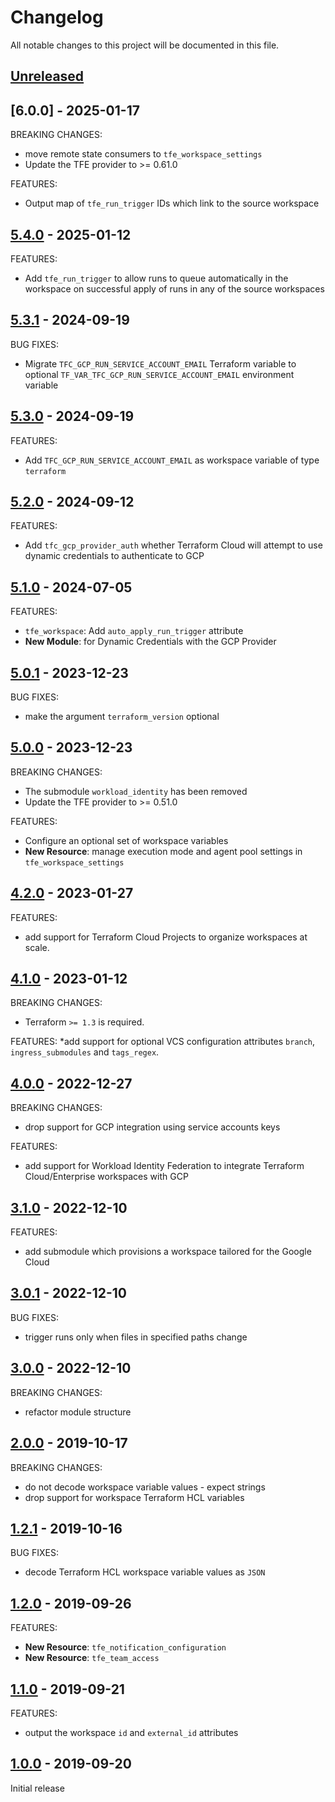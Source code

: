 # Changelog

All notable changes to this project will be documented in this file.

## [Unreleased]

## [6.0.0] - 2025-01-17

BREAKING CHANGES:
* move remote state consumers to `tfe_workspace_settings`
* Update the TFE provider to >= 0.61.0

FEATURES:
* Output map of `tfe_run_trigger` IDs which link to the source workspace

## [5.4.0] - 2025-01-12

FEATURES:
* Add `tfe_run_trigger` to allow runs to queue automatically in the workspace on successful apply of runs in any of the source workspaces

## [5.3.1] - 2024-09-19

BUG FIXES:
* Migrate `TFC_GCP_RUN_SERVICE_ACCOUNT_EMAIL` Terraform variable to
  optional `TF_VAR_TFC_GCP_RUN_SERVICE_ACCOUNT_EMAIL` environment variable

## [5.3.0] - 2024-09-19

FEATURES:
* Add `TFC_GCP_RUN_SERVICE_ACCOUNT_EMAIL` as workspace variable of type `terraform`

## [5.2.0] - 2024-09-12

FEATURES:
* Add `tfc_gcp_provider_auth` whether Terraform Cloud will attempt to use dynamic credentials to authenticate to GCP

## [5.1.0] - 2024-07-05

FEATURES:
* `tfe_workspace`: Add `auto_apply_run_trigger` attribute
* **New Module**: for Dynamic Credentials with the GCP Provider

## [5.0.1] - 2023-12-23

BUG FIXES:
* make the argument `terraform_version` optional

## [5.0.0] - 2023-12-23

BREAKING CHANGES:
* The submodule `workload_identity` has been removed
* Update the TFE provider to >= 0.51.0

FEATURES:
* Configure an optional set of workspace variables
* **New Resource**: manage execution mode and agent pool settings in `tfe_workspace_settings`

## [4.2.0] - 2023-01-27

FEATURES:
* add support for Terraform Cloud Projects to organize workspaces at scale.

## [4.1.0] - 2023-01-12

BREAKING CHANGES:
* Terraform `>= 1.3` is required.

FEATURES:
*add support for optional VCS configuration attributes `branch`, `ingress_submodules` and `tags_regex`.

## [4.0.0] - 2022-12-27

BREAKING CHANGES:
* drop support for GCP integration using service accounts keys

FEATURES:
* add support for Workload Identity Federation to integrate Terraform Cloud/Enterprise workspaces with GCP

## [3.1.0] - 2022-12-10

FEATURES:
* add submodule which provisions a workspace tailored for the Google Cloud

## [3.0.1] - 2022-12-10

BUG FIXES:
* trigger runs only when files in specified paths change

## [3.0.0] - 2022-12-10

BREAKING CHANGES:
* refactor module structure

## [2.0.0] - 2019-10-17

BREAKING CHANGES:
* do not decode workspace variable values - expect strings
* drop support for workspace Terraform HCL variables

## [1.2.1] - 2019-10-16

BUG FIXES:
* decode Terraform HCL workspace variable values as `JSON`

## [1.2.0] - 2019-09-26

FEATURES:
* **New Resource**: `tfe_notification_configuration`
* **New Resource**: `tfe_team_access`

## [1.1.0] - 2019-09-21

FEATURES:
* output the workspace `id` and `external_id` attributes

## [1.0.0] - 2019-09-20

Initial release

[Unreleased]: https://github.com/nephosolutions/terraform-tfe-workspace/compare/v5.4.0...HEAD
[5.4.0]: https://github.com/nephosolutions/terraform-tfe-workspace/releases/tag/v5.4.0
[5.3.1]: https://github.com/nephosolutions/terraform-tfe-workspace/releases/tag/v5.3.1
[5.3.0]: https://github.com/nephosolutions/terraform-tfe-workspace/releases/tag/v5.3.0
[5.2.0]: https://github.com/nephosolutions/terraform-tfe-workspace/releases/tag/v5.2.0
[5.1.0]: https://github.com/nephosolutions/terraform-tfe-workspace/releases/tag/v5.1.0
[5.0.1]: https://github.com/nephosolutions/terraform-tfe-workspace/releases/tag/v5.0.1
[5.0.0]: https://github.com/nephosolutions/terraform-tfe-workspace/releases/tag/v5.0.0
[4.2.0]: https://github.com/nephosolutions/terraform-tfe-workspace/releases/tag/v4.2.0
[4.1.0]: https://github.com/nephosolutions/terraform-tfe-workspace/releases/tag/v4.1.0
[4.0.0]: https://github.com/nephosolutions/terraform-tfe-workspace/releases/tag/v4.0.0
[3.1.0]: https://github.com/nephosolutions/terraform-tfe-workspace/releases/tag/v3.1.0
[3.0.1]: https://github.com/nephosolutions/terraform-tfe-workspace/releases/tag/v3.0.1
[3.0.0]: https://github.com/nephosolutions/terraform-tfe-workspace/releases/tag/v3.0.0
[2.0.0]: https://github.com/nephosolutions/terraform-tfe-workspace/releases/tag/v2.0.0
[1.2.1]: https://github.com/nephosolutions/terraform-tfe-workspace/releases/tag/v1.2.1
[1.2.0]: https://github.com/nephosolutions/terraform-tfe-workspace/releases/tag/v1.2.0
[1.1.0]: https://github.com/nephosolutions/terraform-tfe-workspace/releases/tag/v1.1.0
[1.0.0]: https://github.com/nephosolutions/terraform-tfe-workspace/releases/tag/v1.0.0
